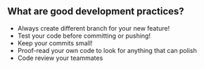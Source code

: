 ## What are good development practices?

- Always create different branch for your new feature!
- Test your code before committing or pushing!
- Keep your commits small!
- Proof-read your own code to look for anything that can polish
- Code review your teammates
